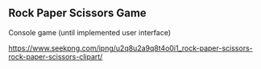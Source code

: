 ## Rock Paper Scissors Game
Console game (until implemented user interface)

https://www.seekpng.com/ipng/u2q8u2a9q8t4o0i1_rock-paper-scissors-rock-paper-scissors-clipart/